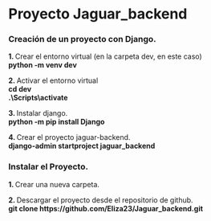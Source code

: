 # Proyecto Jaguar_backend
<section>
   <h3>  Creación de un proyecto con Django.</h3>
   <div>
      <p> <strong> 1. </strong> Crear el entorno virtual (en la carpeta dev, en este caso) <br>
         <strong> python -m venv dev  </strong></p> 
      <p> <strong> 2. </strong>  Activar el entorno virtual   <br> 
         <strong>  cd dev </strong> <br> 
         <strong>.\Scripts\activate </strong> </p> 
      <p> <strong> 3. </strong>  Instalar django. <br>
          <strong> python -m pip install Django </strong> </p>
      <p> <strong> 4. </strong> Crear el proyecto jaguar-backend. <br>  
          <strong> django-admin startproject jaguar_backend </strong> </p>
   </div>
</section>
<section>
   <h3>  Instalar el Proyecto.</h3>
   <p> <strong> 1. </strong> Crear una nueva carpeta. </p>
   <p> <strong> 2. </strong> Descargar el proyecto desde el repositorio de github. <br>
       <strong> git clone https://github.com/Eliza23/Jaguar_backend.git </strong>
   </p>
    
</section>

